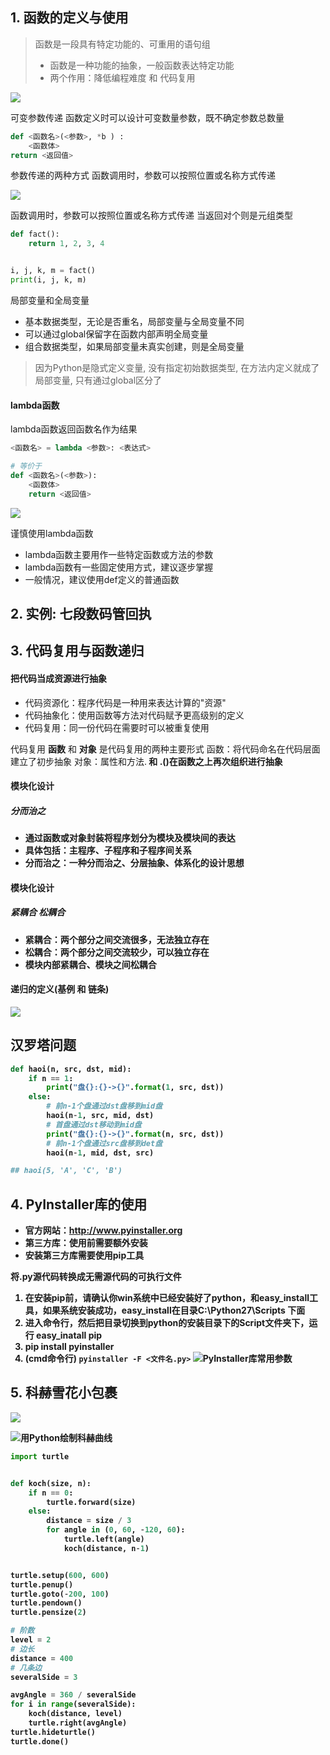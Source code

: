 ## 1. 函数的定义与使用
> 函数是一段具有特定功能的、可重用的语句组
> * 函数是一种功能的抽象，一般函数表达特定功能
> * 两个作用：降低编程难度 和 代码复用

![](https://upload-images.jianshu.io/upload_images/1662509-636b259e7b398758.png?imageMogr2/auto-orient/strip%7CimageView2/2/w/1240)

可变参数传递
函数定义时可以设计可变数量参数，既不确定参数总数量

```py
def <函数名>(<参数>, *b ) :
    <函数体>
return <返回值>
```

参数传递的两种方式
函数调用时，参数可以按照位置或名称方式传递

![](https://upload-images.jianshu.io/upload_images/1662509-43d3eb1427e6a284.png?imageMogr2/auto-orient/strip%7CimageView2/2/w/1240)

函数调用时，参数可以按照位置或名称方式传递
当返回对个则是元组类型

```py
def fact():
    return 1, 2, 3, 4


i, j, k, m = fact()
print(i, j, k, m)
```

局部变量和全局变量
- 基本数据类型，无论是否重名，局部变量与全局变量不同
- 可以通过global保留字在函数内部声明全局变量
- 组合数据类型，如果局部变量未真实创建，则是全局变量
> 因为Python是隐式定义变量, 没有指定初始数据类型, 在方法内定义就成了局部变量, 只有通过global区分了

#### lambda函数
lambda函数返回函数名作为结果
``` python
<函数名> = lambda <参数>: <表达式>

# 等价于
def <函数名>(<参数>):
    <函数体>
    return <返回值>
```
![](https://upload-images.jianshu.io/upload_images/1662509-1cfaf9934388c491.png?imageMogr2/auto-orient/strip%7CimageView2/2/w/1240)

谨慎使用lambda函数
- lambda函数主要用作一些特定函数或方法的参数
- lambda函数有一些固定使用方式，建议逐步掌握
- 一般情况，建议使用def定义的普通函数

## 2. 实例: 七段数码管回执

## 3. 代码复用与函数递归

#### 把代码当成资源进行抽象

- 代码资源化：程序代码是一种用来表达计算的"资源"
- 代码抽象化：使用函数等方法对代码赋予更高级别的定义
- 代码复用：同一份代码在需要时可以被重复使用

代码复用
**函数** 和 **对象** 是代码复用的两种主要形式
函数：将代码命名在代码层面建立了初步抽象
对象：属性和方法<a>.<b> 和 <a>.<b>()在函数之上再次组织进行抽象

#### 模块化设计

##### 分而治之

- 通过函数或对象封装将程序划分为模块及模块间的表达
- 具体包括：主程序、子程序和子程序间关系
- 分而治之：一种分而治之、分层抽象、体系化的设计思想

#### 模块化设计

##### 紧耦合 松耦合

- 紧耦合：两个部分之间交流很多，无法独立存在
- 松耦合：两个部分之间交流较少，可以独立存在
- 模块内部紧耦合、模块之间松耦合

#### 递归的定义(基例 和 链条)

![](https://upload-images.jianshu.io/upload_images/1662509-8cdc22f892bafca3.png?imageMogr2/auto-orient/strip%7CimageView2/2/w/1240)

## 汉罗塔问题

``` python
def haoi(n, src, dst, mid):
    if n == 1:
        print("盘{}:{}->{}".format(1, src, dst))
    else:
        # 前n-1个盘通过dst盘移到mid盘
        haoi(n-1, src, mid, dst)
        # 首盘通过dst移动到mid盘
        print("盘{}:{}->{}".format(n, src, dst))
        # 前n-1个盘通过src盘移到det盘
        haoi(n-1, mid, dst, src)

## haoi(5, 'A', 'C', 'B')
```

## 4. PyInstaller库的使用

* 官方网站：http://www.pyinstaller.org
* 第三方库：使用前需要额外安装
* 安装第三方库需要使用pip工具

将.py源代码转换成无需源代码的可执行文件
1. 在安装pip前，请确认你win系统中已经安装好了python，和easy_install工具，如果系统安装成功，easy_install在目录C:\Python27\Scripts 下面
2. 进入命令行，然后把目录切换到python的安装目录下的Script文件夹下，运行 easy_inatall pip
3. pip install pyinstaller
4. (cmd命令行) `pyinstaller -F <文件名.py>`
![PyInstaller库常用参数](https://upload-images.jianshu.io/upload_images/1662509-31c2325b99a028e5.png?imageMogr2/auto-orient/strip%7CimageView2/2/w/1240)

## 5. 科赫雪花小包裹

![](https://upload-images.jianshu.io/upload_images/1662509-4485e3de59d5e9a3.png?imageMogr2/auto-orient/strip%7CimageView2/2/w/1240)

![用Python绘制科赫曲线](https://upload-images.jianshu.io/upload_images/1662509-7d49d178fafcbf80.png?imageMogr2/auto-orient/strip%7CimageView2/2/w/1240)

``` python
import turtle


def koch(size, n):
    if n == 0:
        turtle.forward(size)
    else:
        distance = size / 3
        for angle in (0, 60, -120, 60):
            turtle.left(angle)
            koch(distance, n-1)


turtle.setup(600, 600)
turtle.penup()
turtle.goto(-200, 100)
turtle.pendown()
turtle.pensize(2)

# 阶数
level = 2
# 边长
distance = 400
# 几条边
severalSide = 3

avgAngle = 360 / severalSide
for i in range(severalSide):
    koch(distance, level)
    turtle.right(avgAngle)
turtle.hideturtle()
turtle.done()
```
